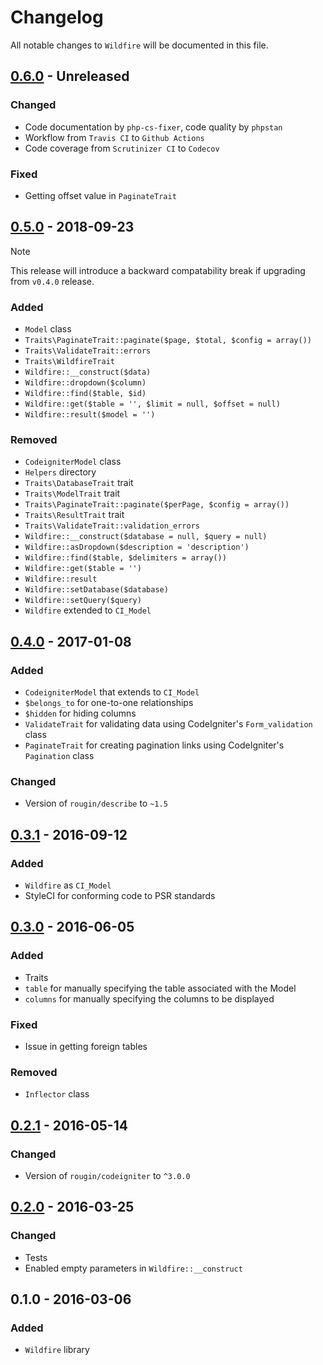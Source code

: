 # Changelog

All notable changes to `Wildfire` will be documented in this file.

## [0.6.0](https://github.com/rougin/wildfire/compare/v0.5.0...v0.6.0) - Unreleased

### Changed
- Code documentation by `php-cs-fixer`, code quality by `phpstan`
- Workflow from `Travis CI` to `Github Actions`
- Code coverage from `Scrutinizer CI` to `Codecov`

### Fixed
- Getting offset value in `PaginateTrait`

## [0.5.0](https://github.com/rougin/wildfire/compare/v0.4.0...v0.5.0) - 2018-09-23

> [!NOTE]
> This release will introduce a backward compatability break if upgrading from `v0.4.0` release.

### Added
- `Model` class
- `Traits\PaginateTrait::paginate($page, $total, $config = array())`
- `Traits\ValidateTrait::errors`
- `Traits\WildfireTrait`
- `Wildfire::__construct($data)`
- `Wildfire::dropdown($column)`
- `Wildfire::find($table, $id)`
- `Wildfire::get($table = '', $limit = null, $offset = null)`
- `Wildfire::result($model = '')`

### Removed
- `CodeigniterModel` class
- `Helpers` directory
- `Traits\DatabaseTrait` trait
- `Traits\ModelTrait` trait
- `Traits\PaginateTrait::paginate($perPage, $config = array())`
- `Traits\ResultTrait` trait
- `Traits\ValidateTrait::validation_errors`
- `Wildfire::__construct($database = null, $query = null)`
- `Wildfire::asDropdown($description = 'description')`
- `Wildfire::find($table, $delimiters = array())`
- `Wildfire::get($table = '')`
- `Wildfire::result`
- `Wildfire::setDatabase($database)`
- `Wildfire::setQuery($query)`
- `Wildfire` extended to `CI_Model`

## [0.4.0](https://github.com/rougin/wildfire/compare/v0.3.1...v0.4.0) - 2017-01-08

### Added
- `CodeigniterModel` that extends to `CI_Model`
- `$belongs_to` for one-to-one relationships
- `$hidden` for hiding columns
- `ValidateTrait` for validating data using CodeIgniter's `Form_validation` class
- `PaginateTrait` for creating pagination links using CodeIgniter's `Pagination` class

### Changed
- Version of `rougin/describe` to `~1.5`

## [0.3.1](https://github.com/rougin/wildfire/compare/v0.3.0...v0.3.1) - 2016-09-12

### Added
- `Wildfire` as `CI_Model`
- StyleCI for conforming code to PSR standards

## [0.3.0](https://github.com/rougin/wildfire/compare/v0.2.1...v0.3.0) - 2016-06-05

### Added
- Traits
- `table` for manually specifying the table associated with the Model
- `columns` for manually specifying the columns to be displayed

### Fixed
- Issue in getting foreign tables

### Removed
- `Inflector` class

## [0.2.1](https://github.com/rougin/wildfire/compare/v0.2.0...v0.2.1) - 2016-05-14

### Changed
- Version of `rougin/codeigniter` to `^3.0.0`

## [0.2.0](https://github.com/rougin/wildfire/compare/v0.1.0...v0.2.0) - 2016-03-25

### Changed
- Tests
- Enabled empty parameters in `Wildfire::__construct`

## 0.1.0 - 2016-03-06

### Added
- `Wildfire` library